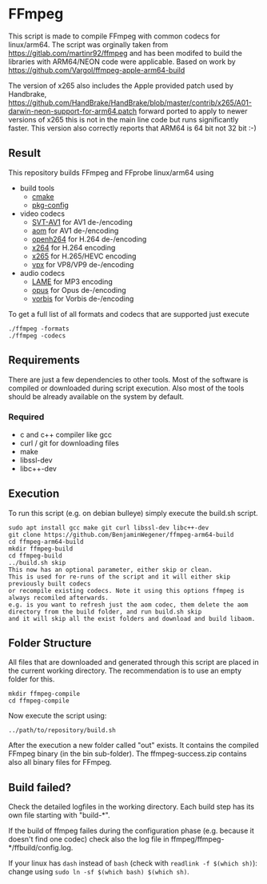 # FFmpeg
This script is made to compile FFmpeg with common codecs for linux/arm64.
The script was orginally taken from https://gitlab.com/martinr92/ffmpeg and has been modifed to build
the libraries with ARM64/NEON code were applicable. Based on work by https://github.com/Vargol/ffmpeg-apple-arm64-build

The version of x265 also includes the Apple provided patch used by Handbrake, 
https://github.com/HandBrake/HandBrake/blob/master/contrib/x265/A01-darwin-neon-support-for-arm64.patch
forward ported to apply to newer versions of x265 this is not in the main line code but runs significantly faster.
This version also correctly reports that ARM64 is 64 bit not 32 bit :-)

## Result
This repository builds FFmpeg and FFprobe linux/arm64 using
- build tools
    - [cmake](https://cmake.org/)
    - [pkg-config](https://www.freedesktop.org/wiki/Software/pkg-config/)
- video codecs
    - [SVT-AV1](https://github.com/AOMediaCodec/SVT-AV1) for AV1 de-/encoding
    - [aom](https://aomedia.org/) for AV1 de-/encoding
    - [openh264](https://www.openh264.org/) for H.264 de-/encoding
    - [x264](http://www.videolan.org/developers/x264.html) for H.264 encoding
    - [x265](http://x265.org/) for H.265/HEVC encoding
    - [vpx](https://www.webmproject.org/) for VP8/VP9 de-/encoding
- audio codecs
    - [LAME](http://lame.sourceforge.net/) for MP3 encoding
    - [opus](https://opus-codec.org/) for Opus de-/encoding
    - [vorbis](https://www.xiph.org) for Vorbis de-/encoding

To get a full list of all formats and codecs that are supported just execute
```
./ffmpeg -formats
./ffmpeg -codecs
```

## Requirements
There are just a few dependencies to other tools. Most of the software is compiled or downloaded during script execution. Also most of the tools should be already available on the system by default.

### Required
- c and c++ compiler like gcc
- curl / git for downloading files
- make
- libssl-dev
- libc++-dev



## Execution
To run this script (e.g. on debian bulleye) simply execute the build.sh script.
```
sudo apt install gcc make git curl libssl-dev libc++-dev
git clone https://github.com/BenjaminWegener/ffmpeg-arm64-build
cd ffmpeg-arm64-build
mkdir ffmpeg-build
cd ffmpeg-build
../build.sh skip
This now has an optional parameter, either skip or clean.
This is used for re-runs of the script and it will either skip previously built codecs
or recompile existing codecs. Note it using this options ffmpeg is always recomiled afterwards.
e.g. is you want to refresh just the aom codec, them delete the aom directory from the build folder, and run build.sh skip
and it will skip all the exist folders and download and build libaom.

```

## Folder Structure
All files that are downloaded and generated through this script are placed in the current working directory. The recommendation is to use an empty folder for this.
```
mkdir ffmpeg-compile
cd ffmpeg-compile
```

Now execute the script using:
```
../path/to/repository/build.sh
```

After the execution a new folder called "out" exists. It contains the compiled FFmpeg binary (in the bin sub-folder).
The ffmpeg-success.zip contains also all binary files for FFmpeg.

## Build failed?
Check the detailed logfiles in the working directory. Each build step has its own file starting with "build-*".

If the build of ffmpeg failes during the configuration phase (e.g. because it doesn't find one codec) check also the log file in ffmpeg/ffmpeg-*/ffbuild/config.log.

If your linux has `dash` instead of `bash` (check with `readlink -f $(which sh)`): change using `sudo ln -sf $(which bash) $(which sh)`.
